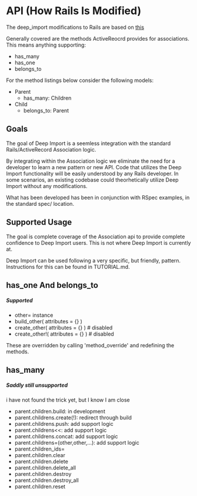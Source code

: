 API (How Rails Is Modified)
===========================
The deep_import modifications to Rails are based on [this](http://api.rubyonrails.org/classes/ActiveRecord/Associations/ClassMethods.html)

Generally covered are the methods ActiveReocrd provides for associations.
This means anything supporting:
- has_many
- has_one
- belongs_to

For the method listings below consider the following models:
- Parent
	- has_many: Children
- Child
	- belongs_to: Parent

Goals
-----
The goal of Deep Import is a seemless integration with the standard Rails/ActiveRecord Association logic.

By integrating within the Association logic we eliminate the need for a developer to learn a new pattern or new API.
Code that utilizes the Deep Import functionality will be easily understood by any Rails developer.
In some scenarios, an existing codebase could theorhetically utilize Deep Import without any modifications.

What has been developed has been in conjunction with RSpec examples, in the standard spec/ location.

Supported Usage
---------------
The goal is complete coverage of the Association api to provide complete confidence to Deep Import users.
This is not where Deep Import is currently at.

Deep Import can be used following a very specific, but friendly, pattern.
Instructions for this can be found in TUTORIAL.md.

has_one And belongs_to
----------------------

##### Supported 
- other= instance
- build_other( attributes = {} ) 
- create_other( attributes = {} ) # disabled
- create_other!( attributes = {} ) # disabled

These are overridden by calling 'method_override' and redefining the methods.

has_many
--------
##### Saddly still unsupported
i have not found the trick yet, but I know I am close
- parent.children.build: in development
- parent.childrens.create(!): redirect through build
- parent.childrens.push: add support logic
- parent.childrens<<: add support logic
- parent.childrens.concat: add support logic
- parent.childrens=(other,other,...): add support logic
- parent.children_ids=   
- parent.children.clear 
- parent.children.delete 
- parent.children.delete_all 
- parent.children.destroy
- parent.children.destroy_all
- parent.children.reset

